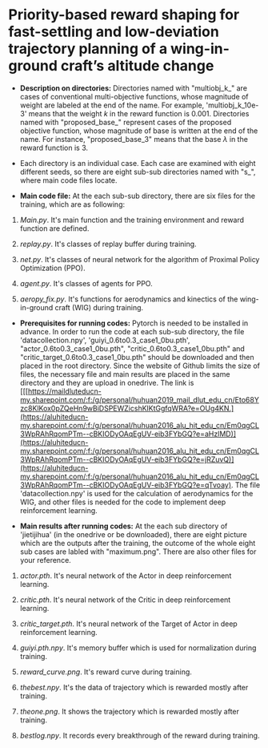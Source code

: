 # Priority-based reward shaping for fast-settling and low-deviation trajectory planning of a wing-in-ground craft’s altitude change


* **Description on directories:**  Directories named with "multiobj_k_" are cases of conventional multi-objective functions, whose magnitude of weight are labeled at the end of the name. For example, 'multiobj_k_10e-3' means that the weight $k$ in the reward function is 0.001. Directories named with "proposed_base_" represent cases of the proposed objective function, whose magnitude of base is written at the end of the name. For instance, "proposed_base_3" means that the base $\lambda$ in the reward function is 3.
* Each directory is an individual case. Each case are examined with eight different seeds, so there are eight sub-sub directories named with "s_", where main code files locate.

* **Main code file:** At the each sub-sub directory, there are six files for the training, which are as following:
1. *Main.py*. It's main function and the training environment and reward function are defined. 

2. *replay.py*. It's classes of replay buffer during training.

3. *net.py*. It's classes of neural network for the algorithm of Proximal Policy Optimization (PPO).

4. *agent.py*. It's classes of agents for PPO.

5. *aeropy_fix.py*. It's functions for aerodynamics and kinectics of the wing-in-ground craft (WIG) during training.

* **Prerequisites for running codes:**  Pytorch is needed to be installed in advance. In order to run the code at each sub-sub directory, the file 'datacollection.npy', 'guiyi_0.6to0.3_case1_0bu.pth', "actor_0.6to0.3_case1_0bu.pth", "critic_0.6to0.3_case1_0bu.pth" and "critic_target_0.6to0.3_case1_0bu.pth" should be downloaded and then placed in the root directory. Since the website of Github limits the size of files, the necessary file and main results are placed in the same directory and they are upload in onedrive. The link is [[[https://maildluteducn-my.sharepoint.com/:f:/g/personal/huhuan2019_mail_dlut_edu_cn/Eto68Yzc8KlKox0pZQeHn9wBiDSPEWZicshKlKtGgfqWRA?e=OUg4KN.](https://aluhiteducn-my.sharepoint.com/:f:/g/personal/huhuan2016_alu_hit_edu_cn/Em0qgCL3WpRAhRqomPTm--cBKIODyOAqEgUV-eib3FYbGQ?e=aHzlMD)](https://aluhiteducn-my.sharepoint.com/:f:/g/personal/huhuan2016_alu_hit_edu_cn/Em0qgCL3WpRAhRqomPTm--cBKIODyOAqEgUV-eib3FYbGQ?e=jRZuvQ)](https://aluhiteducn-my.sharepoint.com/:f:/g/personal/huhuan2016_alu_hit_edu_cn/Em0qgCL3WpRAhRqomPTm--cBKIODyOAqEgUV-eib3FYbGQ?e=qTvoay). The file 'datacollection.npy' is used for the calculation of aerodynamics for the WIG, and other files is needed for the code to implement deep reinforcement learning.

* **Main results after running codes:** At the each sub directory of 'jietijihua' (in the onedrive or be downloaded), there are eight picture which are the outputs after the training, the outcome of the whole eight sub cases are labled with "maximum.png". There are also other files for your reference.

1. *actor.pth*. It's neural network of the Actor in deep reinforcement learning.

2. *critic.pth*. It's neural network of the Critic in deep reinforcement learning.

3. *critic_target.pth*. It's neural network of the Target of Actor in deep reinforcement learning.

4. *guiyi.pth.npy*. It's memory buffer which is used for normalization during training.

6. *reward_curve.png*. It's reward curve during training.

7. *thebest.npy*. It's the data of trajectory which is rewarded mostly after training.

8. *theone.png*. It shows the trajectory which is rewarded mostly after training.

9. *bestlog.npy*. It records every breakthrough of the reward during training.
